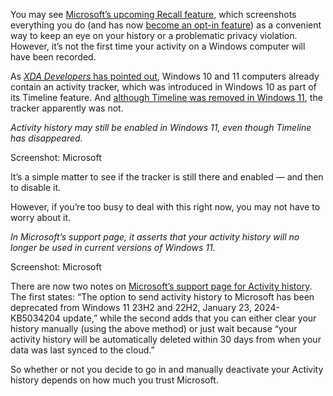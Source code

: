 You may see [Microsoft’s upcoming Recall feature](/2024/5/20/24159258/microsoft-recall-ai-explorer-windows-11-surface-event), which screenshots everything you do (and has now [become an opt-in feature](/2024/6/7/24173499/microsoft-windows-recall-response-security-concerns)) as a convenient way to keep an eye on your history or a problematic privacy violation. However, it’s not the first time your activity on a Windows computer will have been recorded.

As [*XDA Developers* has pointed out](https://www.xda-developers.com/how-disable-activity-history-windows/), Windows 10 and 11 computers already contain an activity tracker, which was introduced in Windows 10 as part of its Timeline feature. And [although Timeline was removed in Windows 11](/2021/4/14/22384316/windows-10-timeline-feature-cortana-sync-ios-android-removed), the tracker apparently was not.

*Activity history may still be enabled in Windows 11, even though Timeline has disappeared.*

Screenshot: Microsoft

It’s a simple matter to see if the tracker is still there and enabled — and then to disable it.

However, if you’re too busy to deal with this right now, you may not have to worry about it.

*In Microsoft’s support page, it asserts that your activity history will no longer be used in current versions of Windows 11.*

Screenshot: Microsoft

There are now two notes on [Microsoft’s support page for Activity history](https://support.microsoft.com/en-us/windows/-windows-activity-history-and-your-privacy-2b279964-44ec-8c2f-e0c2-6779b07d2cbd). The first states: “The option to send activity history to Microsoft has been deprecated from Windows 11 23H2 and 22H2, January 23, 2024-KB5034204 update,” while the second adds that you can either clear your history manually (using the above method) or just wait because “your activity history will be automatically deleted within 30 days from when your data was last synced to the cloud.”

So whether or not you decide to go in and manually deactivate your Activity history depends on how much you trust Microsoft.
